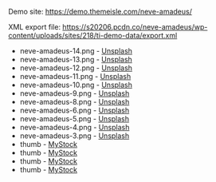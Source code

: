 Demo site: https://demo.themeisle.com/neve-amadeus/

XML export file: https://s20206.pcdn.co/neve-amadeus/wp-content/uploads/sites/218/ti-demo-data/export.xml

- neve-amadeus-14.png - [Unsplash](https://unsplash.com/photos/8VvRNLUOFAg)
- neve-amadeus-13.png - [Unsplash](https://unsplash.com/photos/rM5ZHrQvUCc)
- neve-amadeus-12.png - [Unsplash](https://unsplash.com/photos/WbiV1jpn7sE)
- neve-amadeus-11.png - [Unsplash](https://unsplash.com/photos/PpquhlExvWg)
- neve-amadeus-10.png - [Unsplash](https://unsplash.com/photos/TGZJgPjMky4)
- neve-amadeus-9.png - [Unsplash](https://unsplash.com/photos/RnFgs90NEHY)
- neve-amadeus-8.png - [Unsplash](https://unsplash.com/photos/UpdR5OaUJl0)
- neve-amadeus-6.png - [Unsplash](https://unsplash.com/photos/lp4j3sjaocI)
- neve-amadeus-5.png - [Unsplash](https://unsplash.com/photos/irlBOnYCVRI)
- neve-amadeus-4.png - [Unsplash](https://unsplash.com/photos/GbSCAAsU2Fo)
- neve-amadeus-3.png - [Unsplash](https://unsplash.com/photos/WbiV1jpn7sE)
- thumb - [MyStock](http://mystock.themeisle.com/photo/violin/)
- thumb - [MyStock](http://mystock.themeisle.com/photo/performing-artist-with-cool-projections-behind/)
- thumb - [MyStock](http://mystock.themeisle.com/photo/young-boy-attending-a-concert/)
- thumb - [MyStock](http://mystock.themeisle.com/photo/dragon-bridge/)